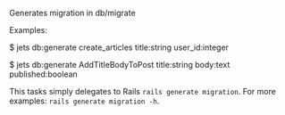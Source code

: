 Generates migration in db/migrate

Examples:

$ jets db:generate create_articles title:string user_id:integer

$ jets db:generate AddTitleBodyToPost title:string body:text published:boolean

This tasks simply delegates to Rails `rails generate migration`.  For more examples: `rails generate migration -h`.
